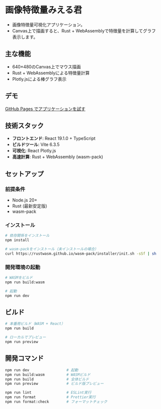 # 画像特徴量みえる君

- 画像特徴量可視化アプリケーション。
- Canvas上で描画すると、Rust + WebAssemblyで特徴量を計算してグラフ表示します。

## 主な機能

- 640×480のCanvas上でマウス描画
- Rust + WebAssemblyによる特徴量計算
- Plotly.jsによる棒グラフ表示

## デモ

[GitHub Pages でアプリケーションを試す](https://rebonire.github.io/image-features-viewer/)

## 技術スタック

- **フロントエンド**: React 19.1.0 + TypeScript
- **ビルドツール**: Vite 6.3.5
- **可視化**: React Plotly.js
- **高速計算**: Rust + WebAssembly (wasm-pack)

## セットアップ

### 前提条件

- Node.js 20+
- Rust (最新安定版)
- wasm-pack

### インストール

```bash
# 依存関係をインストール
npm install

# wasm-packをインストール（未インストールの場合）
curl https://rustwasm.github.io/wasm-pack/installer/init.sh -sSf | sh
```

### 開発環境の起動

```bash
# WASMをビルド
npm run build:wasm

# 起動
npm run dev
```

## ビルド

```bash
# 本番用ビルド（WASM + React）
npm run build

# ローカルでプレビュー
npm run preview
```

## 開発コマンド

```bash
npm run dev                 # 起動
npm run build:wasm          # WASMビルド
npm run build               # 全体ビルド
npm run preview             # ビルド版プレビュー

npm run lint                # ESLint実行
npm run format              # Prettier実行
npm run format:check        # フォーマットチェック
```
